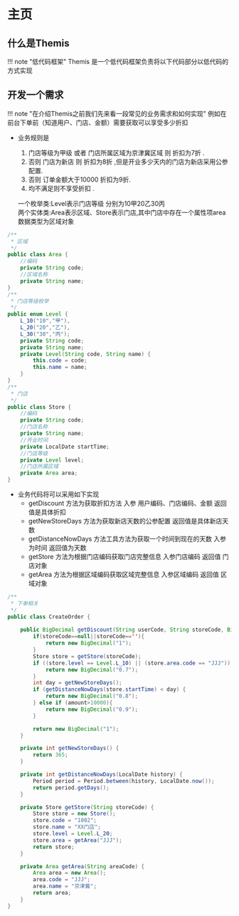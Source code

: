 # 主页

## 什么是Themis  
!!! note "低代码框架"
    Themis 是一个低代码框架负责将以下代码部分以低代码的方式实现
## 开发一个需求  

!!! note "在介绍Themis之前我们先来看一段常见的业务需求和如何实现"
    例如在前台下单前（知道用户、门店、金额）需要获取可以享受多少折扣  

- 业务规则是 
    1. 门店等级为甲级 或者 门店所属区域为京津冀区域 则 折扣为7折 .
    2. 否则 门店为新店 则 折扣为8折 ,但是开业多少天内的门店为新店采用公参配置.
    3. 否则 订单金额大于10000 折扣为9折.
    3. 均不满足则不享受折扣 .

    一个枚举类:Level表示门店等级 分别为10甲20乙30丙  
    两个实体类:Area表示区域、Store表示门店,其中门店中存在一个属性项area数据类型为区域对象  

```java linenums="1"
/**
 * 区域
 */
public class Area {
    //编码
    private String code;
    //区域名称
    private String name;
}
/**
 * 门店等级枚举
 */
public enum Level {
    L_10("10","甲"),
    L_20("20","乙"),
    L_30("30","丙");
    private String code;
    private String name;
    private Level(String code, String name) {
        this.code = code;
        this.name = name;
    }
}
/**
 * 门店
 */
public class Store {
    //编码
    private String code;
    //门店名称
    private String name;
    //开业时间
    private LocalDate startTime;
    //门店等级
    private Level level;
    //门店所属区域
    private Area area;
}
```


- 业务代码将可以采用如下实现
    * getDiscount 方法为获取折扣方法 入参 用户编码、门店编码、金额 返回值是具体折扣
    * getNewStoreDays 方法为获取新店天数的公参配置 返回值是具体新店天数
    * getDistanceNowDays 方法工具方法为获取一个时间到现在的天数  入参为时间  返回值为天数
    * getStore 方法为根据门店编码获取门店完整信息 入参门店编码 返回值 门店对象
    * getArea 方法为根据区域编码获取区域完整信息 入参区域编码 返回值 区域对象

```java linenums="1"
/**
 * 下单相关
 */
public class CreateOrder {
    
    public BigDecimal getDiscount(String userCode, String storeCode, BigDecimal amount) {
        if(storeCode==null||storeCode==''){
            return new BigDecimal("1");
        }
        Store store = getStore(storeCode);
        if ((store.level == Level.L_10) || (store.area.code == "JJJ")) {
            return new BigDecimal("0.7");
        }
        int day = getNewStoreDays();
        if (getDistanceNowDays(store.startTime) < day) {
            return new BigDecimal("0.8");
        } else if (amount>10000){
            return new BigDecimal("0.9");
        }

        return new BigDecimal("1");
    }

    private int getNewStoreDays() {
        return 365;
    }

    private int getDistanceNowDays(LocalDate history) {
        Period period = Period.between(history, LocalDate.now());
        return period.getDays();
    }

    private Store getStore(String storeCode) {
        Store store = new Store();
        store.code = "1002";
        store.name = "XX门店";
        store.level = Level.L_20;
        store.area = getArea("JJJ");
        return store;
    }

    private Area getArea(String areaCode) {
        Area area = new Area();
        area.code = "JJJ";
        area.name = "京津冀";
        return area;
    }
}
```



    

